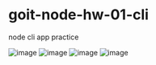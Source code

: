 # goit-node-hw-01-cli
node cli app practice

![image](https://user-images.githubusercontent.com/74751903/183264809-c72c7303-08c0-4fed-9940-7276b6d597e6.png)
![image](https://user-images.githubusercontent.com/74751903/183264815-2921fffe-2c1c-4f3a-9695-d7fd4af1ad4a.png)
![image](https://user-images.githubusercontent.com/74751903/183264822-c3fb3e2e-4ddf-4761-acf7-b688ffd6d855.png)
![image](https://user-images.githubusercontent.com/74751903/183264827-96c16460-461f-4238-a6e8-7ea32d70427d.png)
